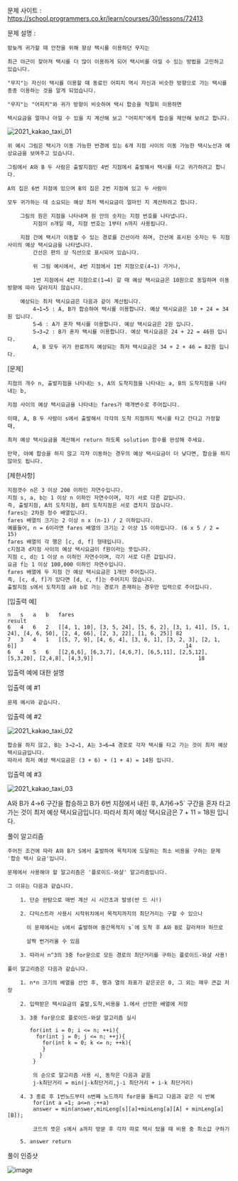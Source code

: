 문제 사이트 : https://school.programmers.co.kr/learn/courses/30/lessons/72413

문제 설명 :

    밤늦게 귀가할 때 안전을 위해 항상 택시를 이용하던 무지는 
    
    최근 야근이 잦아져 택시를 더 많이 이용하게 되어 택시비를 아낄 수 있는 방법을 고민하고 있습니다. 
    
    "무지"는 자신이 택시를 이용할 때 동료인 어피치 역시 자신과 비슷한 방향으로 가는 택시를 종종 이용하는 것을 알게 되었습니다.
    
    "무지"는 "어피치"와 귀가 방향이 비슷하여 택시 합승을 적절히 이용하면 
    
    택시요금을 얼마나 아낄 수 있을 지 계산해 보고 "어피치"에게 합승을 제안해 보려고 합니다.

![2021_kakao_taxi_01](https://github.com/HHyoS/Algorithm/assets/57944215/52a46150-89ab-4374-a467-fa817eeb312e)

    위 예시 그림은 택시가 이동 가능한 반경에 있는 6개 지점 사이의 이동 가능한 택시노선과 예상요금을 보여주고 있습니다.
    
    그림에서 A와 B 두 사람은 출발지점인 4번 지점에서 출발해서 택시를 타고 귀가하려고 합니다. 
    
    A의 집은 6번 지점에 있으며 B의 집은 2번 지점에 있고 두 사람이 
    
    모두 귀가하는 데 소요되는 예상 최저 택시요금이 얼마인 지 계산하려고 합니다.

        그림의 원은 지점을 나타내며 원 안의 숫자는 지점 번호를 나타냅니다.
            지점이 n개일 때, 지점 번호는 1부터 n까지 사용됩니다.
            
        지점 간에 택시가 이동할 수 있는 경로를 간선이라 하며, 간선에 표시된 숫자는 두 지점 사이의 예상 택시요금을 나타냅니다.
            간선은 편의 상 직선으로 표시되어 있습니다.
            
            위 그림 예시에서, 4번 지점에서 1번 지점으로(4→1) 가거나, 
            
            1번 지점에서 4번 지점으로(1→4) 갈 때 예상 택시요금은 10원으로 동일하며 이동 방향에 따라 달라지지 않습니다.
        
        예상되는 최저 택시요금은 다음과 같이 계산됩니다.
            4→1→5 : A, B가 합승하여 택시를 이용합니다. 예상 택시요금은 10 + 24 = 34원 입니다.
            5→6 : A가 혼자 택시를 이용합니다. 예상 택시요금은 2원 입니다.
            5→3→2 : B가 혼자 택시를 이용합니다. 예상 택시요금은 24 + 22 = 46원 입니다.
            A, B 모두 귀가 완료까지 예상되는 최저 택시요금은 34 + 2 + 46 = 82원 입니다.

[문제]

    지점의 개수 n, 출발지점을 나타내는 s, A의 도착지점을 나타내는 a, B의 도착지점을 나타내는 b, 
    
    지점 사이의 예상 택시요금을 나타내는 fares가 매개변수로 주어집니다. 
    
    이때, A, B 두 사람이 s에서 출발해서 각각의 도착 지점까지 택시를 타고 간다고 가정할 때,
    
    최저 예상 택시요금을 계산해서 return 하도록 solution 함수를 완성해 주세요.
    
    만약, 아예 합승을 하지 않고 각자 이동하는 경우의 예상 택시요금이 더 낮다면, 합승을 하지 않아도 됩니다.

[제한사항]

    지점갯수 n은 3 이상 200 이하인 자연수입니다.
    지점 s, a, b는 1 이상 n 이하인 자연수이며, 각기 서로 다른 값입니다.
    즉, 출발지점, A의 도착지점, B의 도착지점은 서로 겹치지 않습니다.
    fares는 2차원 정수 배열입니다.
    fares 배열의 크기는 2 이상 n x (n-1) / 2 이하입니다.
    예를들어, n = 6이라면 fares 배열의 크기는 2 이상 15 이하입니다. (6 x 5 / 2 = 15)
    fares 배열의 각 행은 [c, d, f] 형태입니다.
    c지점과 d지점 사이의 예상 택시요금이 f원이라는 뜻입니다.
    지점 c, d는 1 이상 n 이하인 자연수이며, 각기 서로 다른 값입니다.
    요금 f는 1 이상 100,000 이하인 자연수입니다.
    fares 배열에 두 지점 간 예상 택시요금은 1개만 주어집니다. 
    즉, [c, d, f]가 있다면 [d, c, f]는 주어지지 않습니다.
    출발지점 s에서 도착지점 a와 b로 가는 경로가 존재하는 경우만 입력으로 주어집니다.

[입출력 예]

    n	s	a	b	fares	                                                                                                      result
    6	4	6	2	[[4, 1, 10], [3, 5, 24], [5, 6, 2], [3, 1, 41], [5, 1, 24], [4, 6, 50], [2, 4, 66], [2, 3, 22], [1, 6, 25]]	82
    7	3	4	1	[[5, 7, 9], [4, 6, 4], [3, 6, 1], [3, 2, 3], [2, 1, 6]]	                                                    14
    6	4	5	6	[[2,6,6], [6,3,7], [4,6,7], [6,5,11], [2,5,12], [5,3,20], [2,4,8], [4,3,9]]	                                18

입출력 예에 대한 설명

입출력 예 #1

    문제 예시와 같습니다.

입출력 예 #2

![2021_kakao_taxi_02](https://github.com/HHyoS/Algorithm/assets/57944215/c33ea942-0c1c-4ca1-aa2e-31460ad1a776)

    합승을 하지 않고, B는 3→2→1, A는 3→6→4 경로로 각자 택시를 타고 가는 것이 최저 예상 택시요금입니다.
    따라서 최저 예상 택시요금은 (3 + 6) + (1 + 4) = 14원 입니다.

입출력 예 #3

![2021_kakao_taxi_03](https://github.com/HHyoS/Algorithm/assets/57944215/0b6086ab-4d5a-45b3-93d2-8243bfb9ee80)


A와 B가 4→6 구간을 합승하고 B가 6번 지점에서 내린 후, A가6→5` 구간을 혼자 타고 가는 것이 최저 예상 택시요금입니다.
따라서 최저 예상 택시요금은 7 + 11 = 18원 입니다.

풀이 알고리즘

    주어진 조건에 따라 A와 B가 S에서 출발하여 목적지에 도달하는 최소 비용을 구하는 문제 '합승 택시 요금'입니다.
    
    문제에서 사용해야 할 알고리즘은 '플로이드-와샬' 알고리즘입니다.
    
    그 이유는 다음과 같습니다.
    
        1. 단순 완탐으로 매번 계산 시 시간초과 발생(반 드 시!)

        2. 다익스트라 사용시 시작위치에서 목적지까지의 최단거리는 구할 수 있으나

          이 문제에서는 s에서 출발하여 중간목적지 s`에 도착 후 A와 B로 갈라져야 하므로

          살짝 번거러울 수 있음

        3. 따라서 n^3의 3중 for문으로 모든 경로의 최단거리를 구하는 플로이드-와샬 사용!
        
    풀이 알고리즘은 다음과 같습니다.
    
        1. n*n 크기의 배열을 선언 후, 행과 열의 좌표가 같은곳은 0, 그 외는 매우 큰값 저장
        
        2. 입력받은 택시요금의 출발,도착,비용을 1.에서 선언한 배열에 저장
        
        3. 3중 for문으로 플로이드-와샬 알고리즘 실시
        
           for(int i = 0; i <= n; ++i){
             for(int j = 0; j <= n; ++j){
               for(int k = 0; k <= n; ++k){
               }
              }
            }
            
            의 순으로 알고리즘 사용 시, 동작은 다음과 같음
            j-k최단거리 = min(j-k최단거리,j-i 최단거리 + i-k 최단거리)
        
        4. 3 종료 후 1번노드부터 n번쨰 노드까지 for문을 돌리고 다음과 같은 식 반복
            for(int a =1; a<=n ;++a)
            answer = min(answer,minLeng[s][a]+minLeng[a][A] + minLeng[a][B]);
            
            코드의 뜻은 s에서 a까지 방문 후 각자 따로 택시 탔을 때 비용 중 최소값 구하기
            
        5. answer return
        
 풀이 인증샷
           
 ![image](https://github.com/HHyoS/Algorithm/assets/57944215/2f3f472e-5ef3-4053-8c44-b02725b8e82c)
   
    
    
    
